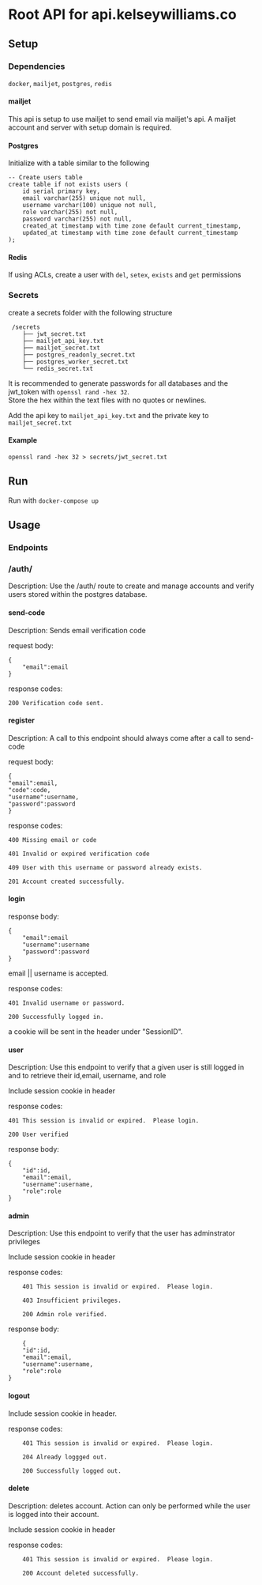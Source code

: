 # Root API for api.kelseywilliams.co
## Setup
### Dependencies
`docker`, `mailjet`, `postgres`, `redis`
#### mailjet
This api is setup to use mailjet to send email via mailjet's api.  A mailjet account and server with setup domain is required.
#### Postgres
Initialize with a table similar to the following 
```
-- Create users table
create table if not exists users (
    id serial primary key,
    email varchar(255) unique not null,
    username varchar(100) unique not null,
    role varchar(255) not null,
    password varchar(255) not null,
    created_at timestamp with time zone default current_timestamp,
    updated_at timestamp with time zone default current_timestamp
);
```
#### Redis

If using ACLs, create a user with `del`, `setex`, `exists` and `get` permissions

### Secrets
create a secrets folder with the following structure
```
 /secrets
    ├── jwt_secret.txt
    ├── mailjet_api_key.txt
    ├── mailjet_secret.txt
    ├── postgres_readonly_secret.txt
    ├── postgres_worker_secret.txt
    └── redis_secret.txt
```
It is recommended to generate passwords for all databases and the jwt_token with `openssl rand -hex 32`.  
Store the hex within the text files with no quotes or newlines.

Add the api key to `mailjet_api_key.txt` and the private key to `mailjet_secret.txt`
#### Example
`openssl rand -hex 32 > secrets/jwt_secret.txt`
## Run
Run with `docker-compose up`

## Usage
### Endpoints
### /auth/
Description: Use the /auth/ route to create and manage accounts and verify users stored within the postgres database.
#### **send-code**

Description: Sends email verification code

request body:
```
{
    "email":email
}
```
response codes:
    
    200 Verification code sent.
    
#### **register**

Description: A call to this endpoint should always come after a call to send-code

request body:
```
{
"email":email,
"code":code,
"username":username,
"password":password
}
```

response codes:
    
    400 Missing email or code
    
    401 Invalid or expired verification code
    
    409 User with this username or password already exists.
    
    201 Account created successfully.

#### **login**
response body:
```
{
    "email":email
    "username":username
    "password":password
}
```
email || username is accepted.

response codes:
    
    401 Invalid username or password.
    
    200 Successfully logged in.
    
a cookie will be sent in the header under "SessionID".

#### **user**

Description: Use this endpoint to verify that a given user is still logged in and to retrieve their id,email, username, and role

Include session cookie in header

response codes:
    
    401 This session is invalid or expired.  Please login.
    
    200 User verified

response body:
```
{
    "id":id,
    "email":email,
    "username":username,
    "role":role
}

```

#### **admin**

Description: Use this endpoint to verify that the user has adminstrator privileges

Include session cookie in header

response codes:
        
        401 This session is invalid or expired.  Please login.
        
        403 Insufficient privileges.
        
        200 Admin role verified.
    

response body:

```
    {
    "id":id,
    "email":email,
    "username":username,
    "role":role
}

```

#### **logout**

Include session cookie in header.

response codes:
        
        401 This session is invalid or expired.  Please login.
        
        204 Already loggged out.
        
        200 Successfully logged out.

#### **delete**
    
Description: deletes account.  Action can only be performed while the user is logged into their account.

Include session cookie in header

response codes:
        
        401 This session is invalid or expired.  Please login.
        
        200 Account deleted successfully.

